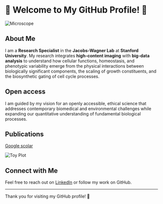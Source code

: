 # 🔬 Welcome to My GitHub Profile! 🔬

![Microscope](https://via.placeholder.com/150 "Microscope")
<!-- Replace the above placeholder with an actual image of a microscope if you have one -->

## About Me
I am a **Research Specialist** in the **Jacobs-Wagner Lab** at **Stanford University**. My research integrates **high-content imaging** with **big-data analysis** to understand how cellular functions, homeostasis, and phenotypic variability emerge from the physical interactions between biologically significant components, the scaling of growth constituents, and the biosynthetic gating of cell cycle processes. 

## Open access
I am guided by my vision for an openly accessible, ethical science that addresses contemporary biomedical and environmental challenges while expanding our quantitative understanding of fundamental biological processes.

## Publications
[Google scolar](https://scholar.google.com/citations?user=sxnPVMcAAAAJ&hl=en)

![Toy Plot](https://via.placeholder.com/150 "Toy Plot")
<!-- Replace the above placeholder with an actual image of a toy plot if you have one -->


## Connect with Me
Feel free to reach out on [LinkedIn](https://www.linkedin.com/in/alex-papagiannakis-singlecells/) or follow my work on GitHub.

---

Thank you for visiting my GitHub profile! 🚀
